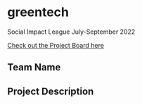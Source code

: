# greentech
Social Impact League July-September 2022

[Check out the Project Board here](https://github.com/ompiepy/greentech/projects/1)

## Team Name 

## Project Description
